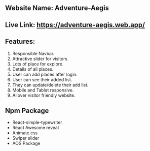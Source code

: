 ## Website Name: Adventure-Aegis
## Live Link: https://adventure-aegis.web.app/
## Features: 
1. Responsible Navbar.
2. Attractive slider for visitors.
3. Lots of place for explore.
4. Details of all places.
5. User can add places after login.
6. User can see their added list.
7. They can update/delete their add list.
8. Mobile and Tablet responsive.
9. Allover visitor friendly website.

## Npm Package
* React-simple-typewriter
* React Awesome reveal
* Animate.css
* Swiper slider
* AOS Package